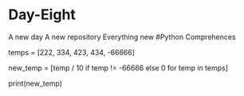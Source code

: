 # Day-Eight
A new day
A new repository
Everything new
#Python
Comprehences

temps = [222, 334, 423, 434, -66666]

new_temp = [temp / 10 if temp != -66666 else 0 for temp in temps]

print(new_temp)
